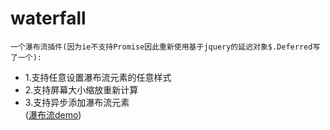 # waterfall
    一个瀑布流插件(因为ie不支持Promise因此重新使用基于jquery的延迟对象$.Deferred写了一个):
 * 1.支持任意设置瀑布流元素的任意样式
 * 2.支持屏幕大小缩放重新计算
 * 3.支持异步添加瀑布流元素    
 ([瀑布流demo](https://liyongleihf2006.github.io/jquery-waterfall/))
